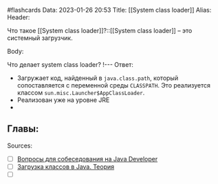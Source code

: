 #flashcards
Data: 2023-01-26 20:53
Title: [[System class loader]]
Alias:
Header:

Что такое [[System class loader]]?::[[System class loader]] – это системный загрузчик.
<!--SR:!2023-01-28,1,130-->



Body:

Что делает system class loader?
!---
Ответ:
- Загружает код, найденный в `java.class.path`, который сопоставляется с переменной среды `CLASSPATH`. Это реализуется классом `sun.misc.Launcher$AppClassLoader`.
- Реализован уже на уровне JRE
- 
<!--SR:!2023-01-28,1,130-->




Главы:
-


Sources:
- [ ] [Вопросы для собеседования на Java Developer](https://github.com/enhorse/java-interview/blob/master/README.md#%D0%9E%D0%9E%D0%9F)
- [ ] [Загрузка классов в Java. Теория](https://habr.com/ru/post/103830/)
- [ ] []()
